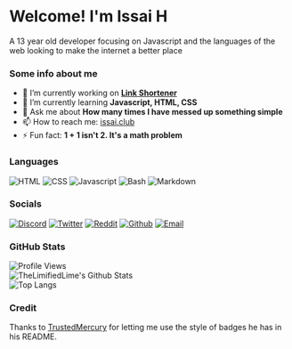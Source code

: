 <!--
**TheLimifiedLime/TheLimifiedLime** is a ✨ _special_ ✨ repository because its `README.md` (this file) appears on your GitHub profile. -->
# Welcome! I'm Issai H
A 13 year old developer focusing on Javascript and the languages of the web looking to make the internet a better place
### Some info about me
- 🔭 I’m currently working on **[Link Shortener](https://github.com/TheLimifiedLime/Link-Shortener-Bot)**
- 🌱 I’m currently learning **Javascript, HTML, CSS**
- 💬 Ask me about **How many times I have messed up something simple**
- 📫 How to reach me: [issai.club](https://issai.club)
- ⚡ Fun fact: **1 + 1 isn't 2. It's a math problem**

### Languages
![HTML](https://img.shields.io/badge/HTML-E34F26?logo=html5&logoColor=ffffff&style=for-the-badge)
![CSS](https://img.shields.io/badge/CSS-1572B6?logo=css3&logoColor=ffffff&style=for-the-badge)
![Javascript](https://img.shields.io/badge/JavaScript-F7DF1E?logo=javascript&logoColor=ffffff&style=for-the-badge)
![Bash](https://img.shields.io/badge/Bash-4EAA25?logo=gnu-bash&logoColor=ffffff&style=for-the-badge)
![Markdown](https://img.shields.io/badge/Markdown-000000?logo=markdown&logoColor=ffffff&style=for-the-badge)

### Socials
[![Discord](https://img.shields.io/badge/Discord-7289DA?logo=discord&logoColor=ffffff&style=for-the-badge)](https://dsc.gg/bots)
[![Twitter](https://img.shields.io/badge/Twitter-1DA1F2?logo=twitter&logoColor=ffffff&style=for-the-badge)](https://twitter.com/TheLimifiedLime)
[![Reddit](https://img.shields.io/badge/Reddit-FF4500?logo=reddit&logoColor=ffffff&style=for-the-badge)](https://reddit.com/u/TheLimifiedLime)
[![Github](https://img.shields.io/badge/GitHub-181717?logo=github&logoColor=ffffff&style=for-the-badge)](https://github.com/TheLimifiedLime)
[![Email](https://img.shields.io/badge/Email-D14836?logo=gmail&logoColor=ffffff&style=for-the-badge)](mailto:opensource@thelimifiedlime.anonaddy.com)

### GitHub Stats
![Profile Views](https://api.ghprofile.me/view?username=TheLimifiedLime&color=2ECC71)  
![TheLimifiedLime's Github Stats](https://stats.issai.club/api?username=TheLimifiedLime&theme=vue-dark&count_private=true)  
![Top Langs](https://stats.issai.club/api/top-langs/?username=TheLimifiedLime&theme=vue-dark)  

### Credit
Thanks to [TrustedMercury](https://github.com/TrustedMercury) for letting me use the style of badges he has in his README. 
